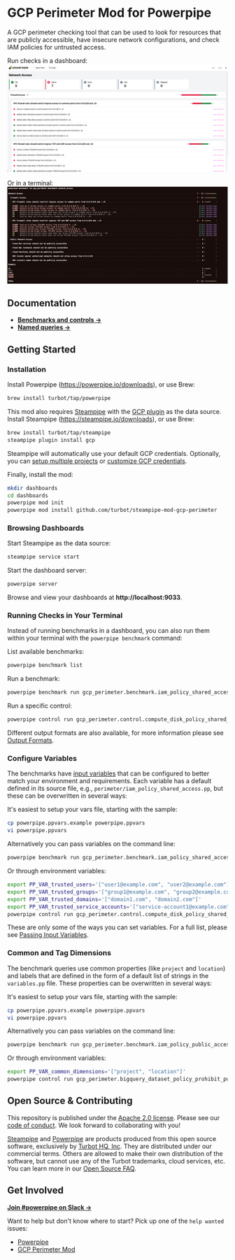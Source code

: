 # GCP Perimeter Mod for Powerpipe

A GCP perimeter checking tool that can be used to look for resources that are publicly accessible, have insecure network configurations, and check IAM policies for untrusted access.

Run checks in a dashboard:
![image](https://raw.githubusercontent.com/turbot/steampipe-mod-gcp-perimeter/main/docs/images/gcp_perimeter_network_access_dashboard.png)

Or in a terminal:
![image](https://raw.githubusercontent.com/turbot/steampipe-mod-gcp-perimeter/main/docs/images/gcp_perimeter_network_access_console.png)

## Documentation

- **[Benchmarks and controls →](https://hub.powerpipe.io/mods/turbot/gcp_perimeter/controls)**
- **[Named queries →](https://hub.powerpipe.io/mods/turbot/gcp_perimeter/queries)**

## Getting Started

### Installation

Install Powerpipe (https://powerpipe.io/downloads), or use Brew:

```sh
brew install turbot/tap/powerpipe
```

This mod also requires [Steampipe](https://steampipe.io) with the [GCP plugin](https://hub.steampipe.io/plugins/turbot/gcp) as the data source. Install Steampipe (https://steampipe.io/downloads), or use Brew:

```sh
brew install turbot/tap/steampipe
steampipe plugin install gcp
```

Steampipe will automatically use your default GCP credentials. Optionally, you can [setup multiple projects](https://hub.steampipe.io/plugins/turbot/gcp#multi-project-connections) or [customize GCP credentials](https://hub.steampipe.io/plugins/turbot/gcp#configuring-gcp-credentials).

Finally, install the mod:

```sh
mkdir dashboards
cd dashboards
powerpipe mod init
powerpipe mod install github.com/turbot/steampipe-mod-gcp-perimeter
```

### Browsing Dashboards

Start Steampipe as the data source:

```sh
steampipe service start
```

Start the dashboard server:

```sh
powerpipe server
```

Browse and view your dashboards at **http://localhost:9033**.

### Running Checks in Your Terminal

Instead of running benchmarks in a dashboard, you can also run them within your
terminal with the `powerpipe benchmark` command:

List available benchmarks:

```sh
powerpipe benchmark list
```

Run a benchmark:

```sh
powerpipe benchmark run gcp_perimeter.benchmark.iam_policy_shared_access
```

Run a specific control:

```sh
powerpipe control run gcp_perimeter.control.compute_disk_policy_shared_access
```

Different output formats are also available, for more information please see
[Output Formats](https://powerpipe.io/docs/reference/cli/benchmark#output-formats).

### Configure Variables

The benchmarks have [input variables](https://powerpipe.io/docs/build/mod-variables#input-variables) that can be configured to better match your environment and requirements. Each variable has a default defined in its source file, e.g., `perimeter/iam_policy_shared_access.pp`, but these can be overwritten in several ways:

It's easiest to setup your vars file, starting with the sample:

```sh
cp powerpipe.ppvars.example powerpipe.ppvars
vi powerpipe.ppvars
```

Alternatively you can pass variables on the command line:

```sh
powerpipe benchmark run gcp_perimeter.benchmark.iam_policy_shared_access --var='gcp_perimeter.trusted_users=["user1@example.com", "user2@example.com"]' --var='gcp_perimeter.trusted_groups=["group1@example.com", "group2@example.com"]' --var='gcp_perimeter.trusted_domains=["domain1.com", "domain2.com"]' --var='gcp_perimeter.trusted_service_accounts=["service-account1@example.com", "service-account2@example.com"]'
```

Or through environment variables:

```sh
export PP_VAR_trusted_users='["user1@example.com", "user2@example.com"]'
export PP_VAR_trusted_groups='["group1@example.com", "group2@example.com"]'
export PP_VAR_trusted_domains='["domain1.com", "domain2.com"]'
export PP_VAR_trusted_service_accounts='["service-account1@example.com", "service-account2@example.com"]'
powerpipe control run gcp_perimeter.control.compute_disk_policy_shared_access
```

These are only some of the ways you can set variables. For a full list, please see [Passing Input Variables](https://powerpipe.io/docs/build/mod-variables#passing-input-variables).

### Common and Tag Dimensions

The benchmark queries use common properties (like `project` and `location`) and labels that are defined in the form of a default list of strings in the `variables.pp` file. These properties can be overwritten in several ways:

It's easiest to setup your vars file, starting with the sample:

```sh
cp powerpipe.ppvars.example powerpipe.ppvars
vi powerpipe.ppvars
```

Alternatively you can pass variables on the command line:

```sh
powerpipe benchmark run gcp_perimeter.benchmark.iam_policy_public_access --var 'gcp_perimeter.common_dimensions=["project", "location"]'
```

Or through environment variables:

```sh
export PP_VAR_common_dimensions='["project", "location"]'
powerpipe control run gcp_perimeter.bigquery_dataset_policy_prohibit_public_access
```

## Open Source & Contributing

This repository is published under the [Apache 2.0 license](https://www.apache.org/licenses/LICENSE-2.0). Please see our [code of conduct](https://github.com/turbot/.github/blob/main/CODE_OF_CONDUCT.md). We look forward to collaborating with you!

[Steampipe](https://steampipe.io) and [Powerpipe](https://powerpipe.io) are products produced from this open source software, exclusively by [Turbot HQ, Inc](https://turbot.com). They are distributed under our commercial terms. Others are allowed to make their own distribution of the software, but cannot use any of the Turbot trademarks, cloud services, etc. You can learn more in our [Open Source FAQ](https://turbot.com/open-source).

## Get Involved

**[Join #powerpipe on Slack →](https://turbot.com/community/join)**

Want to help but don't know where to start? Pick up one of the `help wanted` issues:

- [Powerpipe](https://github.com/turbot/powerpipe/labels/help%20wanted)
- [GCP Perimeter Mod](https://github.com/turbot/steampipe-mod-gcp-perimeter/labels/help%20wanted)
